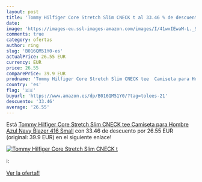 ```yaml
---
layout: post
title: 'Tommy Hilfiger Core Stretch Slim CNECK t al 33.46 % de descuento'
date: 
image: 'https://images-eu.ssl-images-amazon.com/images/I/41wxIEwaM-L._SL200_.jpg'
comments: true
category: ofertas
author: ring
slug: 'B016QM51Y0-es'
actualPrice: 26.55 EUR
currency: EUR
price: 26.55
comparePrice: 39.9 EUR
prodname: 'Tommy Hilfiger Core Stretch Slim CNECK tee  Camiseta para Hombre  Azul  Navy Blazer 416  Small'
country: 'es'
flag: '🇪🇸'
buyurl: 'https://www.amazon.es/dp/B016QM51Y0/?tag=tolees-21'
descuento: '33.46'
average: '26.55'
---
```


Está [Tommy Hilfiger Core Stretch Slim CNECK tee  Camiseta para Hombre  Azul  Navy Blazer 416  Small](https://www.amazon.es/dp/B016QM51Y0/?tag=tolees-21) con 33.46 de descuento por 26.55 EUR (original: 39.9 EUR) en el siguiente enlace!

[![Tommy Hilfiger Core Stretch Slim CNECK t](https://images-eu.ssl-images-amazon.com/images/I/41wxIEwaM-L._SL200_.jpg)](https://www.amazon.es/dp/B016QM51Y0/?tag=tolees-21)

ℹ️:


[Ver la oferta!!](https://www.amazon.es/dp/B016QM51Y0/?tag=tolees-21)
